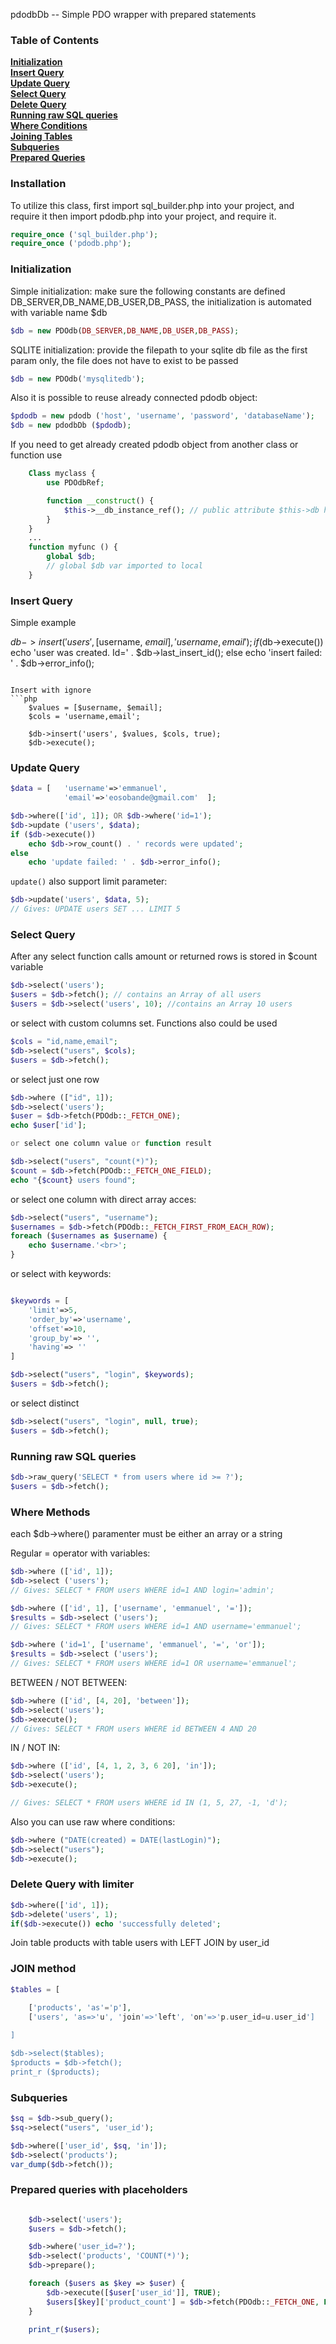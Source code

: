 pdodbDb -- Simple PDO wrapper with prepared statements

### Table of Contents
**[Initialization](#initialization)**  
**[Insert Query](#insert-query)**  
**[Update Query](#update-query)**  
**[Select Query](#select-query)**  
**[Delete Query](#delete-query)**  
**[Running raw SQL queries](#running-raw-sql-queries)**  
**[Where Conditions](#where--having-methods)**  
**[Joining Tables](#join-method)**  
**[Subqueries](#subqueries)**  
**[Prepared Queries](#has-method)**  



### Installation
To utilize this class, first import sql_builder.php into your project, and require it then import pdodb.php into your project, and require it.

```php
require_once ('sql_builder.php');
require_once ('pdodb.php');
```

### Initialization
Simple initialization: make sure the following constants are defined DB_SERVER,DB_NAME,DB_USER,DB_PASS, the initialization is automated with variable name $db
```php
$db = new PDOdb(DB_SERVER,DB_NAME,DB_USER,DB_PASS);
```

SQLITE initialization: provide the filepath to your sqlite db file as the first param only, the file does not have to exist to be passed
```php
$db = new PDOdb('mysqlitedb');
```

Also it is possible to reuse already connected pdodb object:
```php
$pdodb = new pdodb ('host', 'username', 'password', 'databaseName');
$db = new pdodbDb ($pdodb);
```

If you need to get already created pdodb object from another class or function use
```php
    Class myclass {
        use PDOdbRef;

        function __construct() {
            $this->__db_instance_ref(); // public attribute $this->db has be created
        }
    }
    ...
    function myfunc () {
        global $db;
        // global $db var imported to local
    }
```


### Insert Query
Simple example

$db->insert('users', [$username, $email], 'username,email');
if ($db->execute())
    echo 'user was created. Id=' . $db->last_insert_id();
else
    echo 'insert failed: ' . $db->error_info();
```

Insert with ignore
```php
    $values = [$username, $email];
    $cols = 'username,email';

    $db->insert('users', $values, $cols, true);
    $db->execute();
```

### Update Query
```php
$data = [   'username'=>'emmanuel',
            'email'=>'eosobande@gmail.com'  ];

$db->where(['id', 1]); OR $db->where('id=1');
$db->update ('users', $data);
if ($db->execute())
    echo $db->row_count() . ' records were updated';
else
    echo 'update failed: ' . $db->error_info();
```

`update()` also support limit parameter:
```php
$db->update('users', $data, 5);
// Gives: UPDATE users SET ... LIMIT 5
```

### Select Query
After any select function calls amount or returned rows is stored in $count variable
```php
$db->select('users'); 
$users = $db->fetch(); // contains an Array of all users
$users = $db->select('users', 10); //contains an Array 10 users
```

or select with custom columns set. Functions also could be used

```php
$cols = "id,name,email";
$db->select("users", $cols);
$users = $db->fetch();
```

or select just one row

```php
$db->where (["id", 1]);
$db->select('users');
$user = $db->fetch(PDOdb::_FETCH_ONE);
echo $user['id'];

or select one column value or function result

$db->select("users", "count(*)");
$count = $db->fetch(PDOdb::_FETCH_ONE_FIELD);
echo "{$count} users found";
```

or select one column with direct array acces:
```php
$db->select("users", "username");
$usernames = $db->fetch(PDOdb::_FETCH_FIRST_FROM_EACH_ROW);
foreach ($usernames as $username) {
    echo $username.'<br>';
}
```

or select with keywords:
```php

$keywords = [
    'limit'=>5,
    'order_by'=>'username',
    'offset'=>10,
    'group_by'=> '',
    'having'=> ''
]

$db->select("users", "login", $keywords);
$users = $db->fetch();
```

or select distinct
```php
$db->select("users", "login", null, true);
$users = $db->fetch();
```

### Running raw SQL queries
```php
$db->raw_query('SELECT * from users where id >= ?');
$users = $db->fetch();
```

### Where Methods

each $db->where() paramenter must be either an array or a string

Regular = operator with variables:
```php
$db->where (['id', 1]);
$db->select ('users');
// Gives: SELECT * FROM users WHERE id=1 AND login='admin';
```

```php
$db->where (['id', 1], ['username', 'emmanuel', '=']);
$results = $db->select ('users');
// Gives: SELECT * FROM users WHERE id=1 AND username='emmanuel';
```

```php
$db->where ('id=1', ['username', 'emmanuel', '=', 'or']);
$results = $db->select ('users');
// Gives: SELECT * FROM users WHERE id=1 OR username='emmanuel';
```

BETWEEN / NOT BETWEEN:
```php
$db->where (['id', [4, 20], 'between']);
$db->select('users');
$db->execute();
// Gives: SELECT * FROM users WHERE id BETWEEN 4 AND 20
```

IN / NOT IN:
```php
$db->where (['id', [4, 1, 2, 3, 6 20], 'in']);
$db->select('users');
$db->execute();

// Gives: SELECT * FROM users WHERE id IN (1, 5, 27, -1, 'd');
```

Also you can use raw where conditions:
```php
$db->where ("DATE(created) = DATE(lastLogin)");
$db->select("users");
$db->execute();
```

### Delete Query with limiter
```php
$db->where(['id', 1]);
$db->delete('users', 1);
if($db->execute()) echo 'successfully deleted';
```


Join table products with table users with LEFT JOIN by user_id
### JOIN method
```php
$tables = [
    
    ['products', 'as'='p'],
    ['users', 'as=>'u', 'join'=>'left', 'on'=>'p.user_id=u.user_id']

]

$db->select($tables);
$products = $db->fetch();
print_r ($products);
```


### Subqueries

```php
$sq = $db->sub_query();
$sq->select("users", 'user_id');

$db->where(['user_id', $sq, 'in']);
$db->select('products');
var_dump($db->fetch());
```

### Prepared queries with placeholders
```php

    $db->select('users');
    $users = $db->fetch();

    $db->where('user_id=?');
    $db->select('products', 'COUNT(*)');
    $db->prepare();

    foreach ($users as $key => $user) {
        $db->execute([$user['user_id']], TRUE);
        $users[$key]['product_count'] = $db->fetch(PDOdb::_FETCH_ONE, FALSE);
    }

    print_r($users);
```

